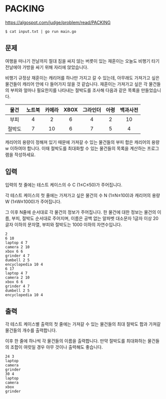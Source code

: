 # PACKING

https://algospot.com/judge/problem/read/PACKING

```
$ cat input.txt | go run main.go
```

## 문제

여행을 떠나기 전날까지 절대 짐을 싸지 않는 버릇이 있는 재훈이는 오늘도 비행기 타기 전날에야 가방을 싸기 위해 자리에 앉았습니다.

비행기 규정상 재훈이는 캐리어를 하나만 가지고 갈 수 있는데, 아무래도 가져가고 싶은 물건들이 캐리어 안에 다 들어가지 않을 것 같습니다. 재훈이는 가져가고 싶은 각 물건들의 부피와 얼마나 필요한지를 나타내는 절박도를 조사해 다음과 같은 목록을 만들었습니다.

|  물건  | 노트북 | 카메라 | XBOX | 그라인더 | 아령 | 백과사전 |
|:------:|:------:|:------:|:----:|:--------:|:----:|:--------:|
|  부피  |    4   |    2   |   6  |     4    |   2  |    10    |
| 절박도 |    7   |   10   |   6  |     7    |   5  |     4    |

캐리어의 용량이 정해져 있기 때문에 가져갈 수 있는 물건들의 부피 합은 캐리어의 용량 w 이하여야 합니다. 이때 절박도를 최대화할 수 있는 물건들의 목록을 계산하는 프로그램을 작성하세요.

## 입력

입력의 첫 줄에는 테스트 케이스의 수 C (1≤C≤50)가 주어집니다.

각 테스트 케이스의 첫 줄에는 가져가고 싶은 물건의 수 N (1≤N≤100)과 캐리어의 용량 W (1≤W≤1000)가 주어집니다.

그 이후 N줄에 순서대로 각 물건의 정보가 주어집니다. 한 물건에 대한 정보는 물건의 이름, 부피, 절박도 순서대로 주어지며, 이름은 공백 없는 알파벳 대소문자 1글자 이상 20글자 이하의 문자열, 부피와 절박도는 1000 이하의 자연수입니다.

```
2
6 10
laptop 4 7
camera 2 10
xbox 6 6
grinder 4 7
dumbell 2 5
encyclopedia 10 4
6 17
laptop 4 7
camera 2 10
xbox 6 6
grinder 4 7
dumbell 2 5
encyclopedia 10 4
```

## 출력

각 테스트 케이스별 출력의 첫 줄에는 가져갈 수 있는 물건들의 최대 절박도 합과 가져갈 물건들의 개수를 출력합니다.

이후 한 줄에 하나씩 각 물건들의 이름을 출력합니다. 만약 절박도를 최대화하는 물건들의 조합이 여럿일 경우 아무 것이나 출력해도 좋습니다.

```
24 3
laptop
camera
grinder
30 4
laptop
camera
xbox
grinder
```